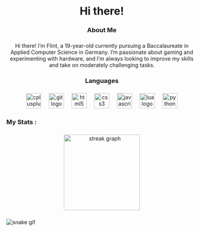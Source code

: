 <h1 align="center">Hi there!</h1>

###

<div align="center">
</div>

###

<h3 align="center">About Me</h3>

###

<p align="center">Hi there! I’m Flint, a 19-year-old currently pursuing a Baccalaureate in Applied Computer Science in Germany. I’m passionate about gaming and experimenting with hardware, and I’m always looking to improve my skills and take on moderately challenging tasks.</p>

###

<h3 align="center">Languages</h3>

###

<div align="center">
  <img src="https://cdn.jsdelivr.net/gh/devicons/devicon/icons/cplusplus/cplusplus-original.svg" height="40" alt="cplusplus logo"  />
  <img width="12" />
  <img src="https://cdn.jsdelivr.net/gh/devicons/devicon/icons/git/git-original.svg" height="40" alt="git logo"  />
  <img width="12" />
  <img src="https://cdn.jsdelivr.net/gh/devicons/devicon/icons/html5/html5-original.svg" height="40" alt="html5 logo"  />
  <img width="12" />
  <img src="https://cdn.jsdelivr.net/gh/devicons/devicon/icons/css3/css3-original.svg" height="40" alt="css3 logo"  />
  <img width="12" />
  <img src="https://cdn.jsdelivr.net/gh/devicons/devicon/icons/javascript/javascript-original.svg" height="40" alt="javascript logo"  />
  <img width="12" />
  <img src="https://cdn.jsdelivr.net/gh/devicons/devicon/icons/lua/lua-original.svg" height="40" alt="lua logo"  />
  <img width="12" />
  <img src="https://cdn.jsdelivr.net/gh/devicons/devicon/icons/python/python-original.svg" height="40" alt="python logo"  />
</div>

###

<h3 align="left">My Stats :</h3>

###

<div align="center">
  <img src="https://streak-stats.demolab.com?user=FlintMcgy&locale=en&mode=weekly&theme=dark&hide_border=true&border_radius=10&date_format=j%20M%5B%20Y%5D&order=3" height="200" alt="streak graph"  />
</div>

###

![snake gif](https://github.com/FlintMcgy/FlintMcgy/blob/output/github-contribution-grid-snake.svg)

###

